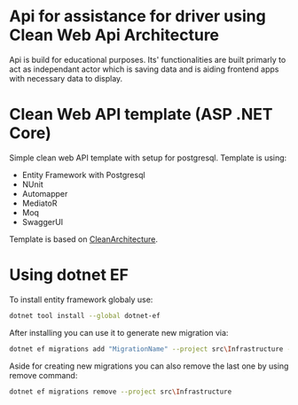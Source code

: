 # Api for assistance for driver using Clean Web Api Architecture
Api is build for educational purposes. Its' functionalities are built primarly to act as independant actor which is saving data and is aiding frontend apps with necessary data to display.

# Clean Web API template (ASP .NET Core)
Simple clean web API template with setup for postgresql. Template is using:
- Entity Framework with Postgresql
- NUnit
- Automapper
- MediatoR
- Moq
- SwaggerUI

Template is based on [CleanArchitecture](https://github.com/jasontaylordev/CleanArchitecture).


# Using dotnet EF
To install entity framework globaly use:
```bash
dotnet tool install --global dotnet-ef
```
After installing you can use it to generate new migration via:
```bash
dotnet ef migrations add "MigrationName" --project src\Infrastructure --startup-project src\WebUI --output-dir Persistence\Migrations
```

Aside for creating new migrations you can also remove the last one by using remove command:
```bash
dotnet ef migrations remove --project src\Infrastructure
```

